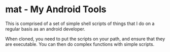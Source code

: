 mat - My Android Tools
===

This is comprised of a set of simple shell scripts of things that I do on a regular basis as an android developer.

When cloned, you need to put the scripts on your path, and ensure that they are executable.  You can then do complex functions with simple scripts.